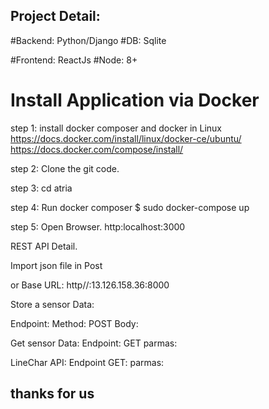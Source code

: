 
## Project Detail:

#Backend: Python/Django
#DB: Sqlite

#Frontend: ReactJs
#Node: 8+

# Install Application via Docker

step 1: install docker composer  and docker in Linux
https://docs.docker.com/install/linux/docker-ce/ubuntu/
https://docs.docker.com/compose/install/

step 2: Clone the git code.

step 3: cd atria

step 4: Run docker composer 
$ sudo docker-compose up

step 5: Open Browser.
 http:localhost:3000

REST API Detail.

Import json file in Post

or 
Base URL: http//:13.126.158.36:8000

Store a sensor Data:

Endpoint:
Method: POST
Body:

Get sensor Data:
Endpoint: GET
parmas:

LineChar API:
Endpoint GET:
parmas:


## thanks for us


